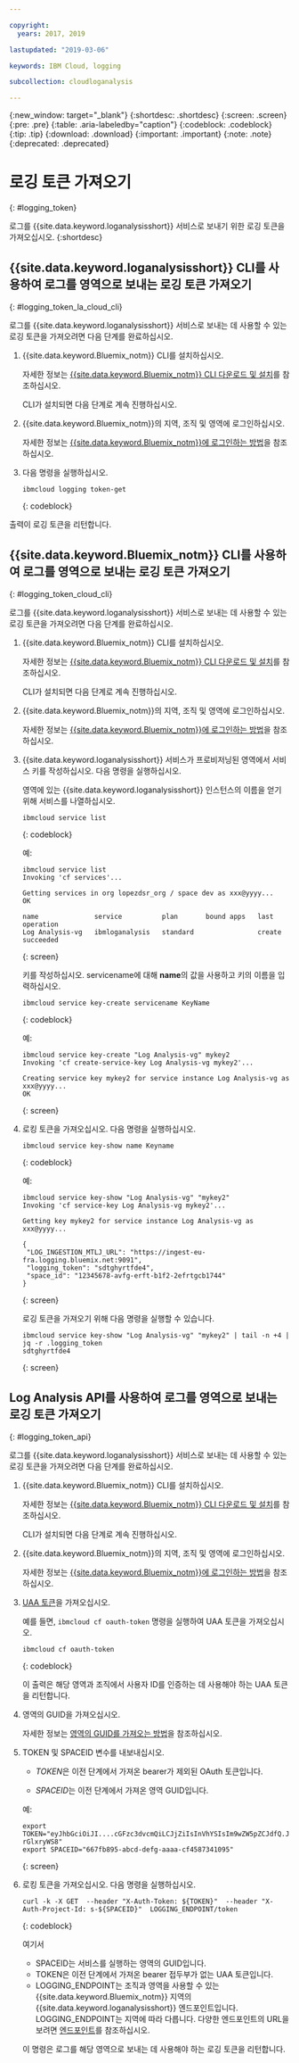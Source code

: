 ```yaml
---

copyright:
  years: 2017, 2019

lastupdated: "2019-03-06"

keywords: IBM Cloud, logging

subcollection: cloudloganalysis

---
```


{:new_window: target="_blank"}
{:shortdesc: .shortdesc}
{:screen: .screen}
{:pre: .pre}
{:table: .aria-labeledby="caption"}
{:codeblock: .codeblock}
{:tip: .tip}
{:download: .download}
{:important: .important}
{:note: .note}
{:deprecated: .deprecated}


# 로깅 토큰 가져오기
{: #logging_token}

로그를 {{site.data.keyword.loganalysisshort}} 서비스로 보내기 위한 로깅 토큰을 가져오십시오. 
{:shortdesc}


## {{site.data.keyword.loganalysisshort}} CLI를 사용하여 로그를 영역으로 보내는 로깅 토큰 가져오기 
{: #logging_token_la_cloud_cli}

로그를 {{site.data.keyword.loganalysisshort}} 서비스로 보내는 데 사용할 수 있는 로깅 토큰을 가져오려면 다음 단계를 완료하십시오.

1. {{site.data.keyword.Bluemix_notm}} CLI를 설치하십시오.

   자세한 정보는 [{{site.data.keyword.Bluemix_notm}} CLI 다운로드 및 설치](/docs/cli?topic=cloud-cli-ibmcloud-cli#overview)를 참조하십시오.
   
   CLI가 설치되면 다음 단계로 계속 진행하십시오.
    
2. {{site.data.keyword.Bluemix_notm}}의 지역, 조직 및 영역에 로그인하십시오. 

    자세한 정보는 [{{site.data.keyword.Bluemix_notm}}에 로그인하는 방법](/docs/services/CloudLogAnalysis/qa?topic=cloudloganalysis-cli_qa#login)을 참조하십시오.
	
3. 다음 명령을 실행하십시오.

    ```
	ibmcloud logging token-get
	```
	{: codeblock}

출력이 로깅 토큰을 리턴합니다.


## {{site.data.keyword.Bluemix_notm}} CLI를 사용하여 로그를 영역으로 보내는 로깅 토큰 가져오기 
{: #logging_token_cloud_cli}

로그를 {{site.data.keyword.loganalysisshort}} 서비스로 보내는 데 사용할 수 있는 로깅 토큰을 가져오려면 다음 단계를 완료하십시오.

1. {{site.data.keyword.Bluemix_notm}} CLI를 설치하십시오.

   자세한 정보는 [{{site.data.keyword.Bluemix_notm}} CLI 다운로드 및 설치](/docs/cli?topic=cloud-cli-ibmcloud-cli#overview)를 참조하십시오.
   
   CLI가 설치되면 다음 단계로 계속 진행하십시오.
    
2. {{site.data.keyword.Bluemix_notm}}의 지역, 조직 및 영역에 로그인하십시오. 

    자세한 정보는 [{{site.data.keyword.Bluemix_notm}}에 로그인하는 방법](/docs/services/CloudLogAnalysis/qa?topic=cloudloganalysis-cli_qa#login)을 참조하십시오.
	
3. {{site.data.keyword.loganalysisshort}} 서비스가 프로비저닝된 영역에서 서비스 키를 작성하십시오. 다음 명령을 실행하십시오.

    영역에 있는 {{site.data.keyword.loganalysisshort}} 인스턴스의 이름을 얻기 위해 서비스를 나열하십시오.
	
    ```
	ibmcloud service list
	```
	{: codeblock}
	
	예:
	
	```
	ibmcloud service list
    Invoking 'cf services'...

    Getting services in org lopezdsr_org / space dev as xxx@yyyy...
    OK

    name              service          plan       bound apps   last operation
    Log Analysis-vg   ibmloganalysis   standard                create succeeded
    ```
	{: screen}
	
	키를 작성하십시오. servicename에 대해 **name**의 값을 사용하고 키의 이름을 입력하십시오.
	
	```
	ibmcloud service key-create servicename KeyName 
	```
	{: codeblock}
	
	예:
	
	```
	ibmcloud service key-create "Log Analysis-vg" mykey2
    Invoking 'cf create-service-key Log Analysis-vg mykey2'...

    Creating service key mykey2 for service instance Log Analysis-vg as xxx@yyyy...
    OK
    ```
	{: screen}
	
4. 로킹 토큰을 가져오십시오. 다음 명령을 실행하십시오.
	
	```
	ibmcloud service key-show name Keyname
	```
	{: codeblock}
	
	예: 
	
	```
	ibmcloud service key-show "Log Analysis-vg" "mykey2" 
    Invoking 'cf service-key Log Analysis-vg mykey2'...

    Getting key mykey2 for service instance Log Analysis-vg as xxx@yyyy...

    {
     "LOG_INGESTION_MTLJ_URL": "https://ingest-eu-fra.logging.bluemix.net:9091",
     "logging_token": "sdtghyrtfde4",
     "space_id": "12345678-avfg-erft-b1f2-2efrtgcb1744"
    }
    ```
	{: screen}
	
	로깅 토큰을 가져오기 위해 다음 명령을 실행할 수 있습니다.
	
	```
	ibmcloud service key-show "Log Analysis-vg" "mykey2" | tail -n +4 | jq -r .logging_token
    sdtghyrtfde4
	```
	{: screen}


	
## Log Analysis API를 사용하여 로그를 영역으로 보내는 로깅 토큰 가져오기
{: #logging_token_api}


로그를 {{site.data.keyword.loganalysisshort}} 서비스로 보내는 데 사용할 수 있는 로깅 토큰을 가져오려면 다음 단계를 완료하십시오.

1. {{site.data.keyword.Bluemix_notm}} CLI를 설치하십시오.

   자세한 정보는 [{{site.data.keyword.Bluemix_notm}} CLI 다운로드 및 설치](/docs/cli?topic=cloud-cli-ibmcloud-cli#overview)를 참조하십시오.
   
   CLI가 설치되면 다음 단계로 계속 진행하십시오.
    
2. {{site.data.keyword.Bluemix_notm}}의 지역, 조직 및 영역에 로그인하십시오. 

    자세한 정보는 [{{site.data.keyword.Bluemix_notm}}에 로그인하는 방법](/docs/services/CloudLogAnalysis/qa?topic=cloudloganalysis-cli_qa#login)을 참조하십시오.
	
3. [UAA 토큰](/docs/services/CloudLogAnalysis/security?topic=cloudloganalysis-auth_uaa#uaa_cli)을 가져오십시오.

    예를 들면, `ibmcloud cf oauth-token` 명령을 실행하여 UAA 토큰을 가져오십시오.

    ```
	ibmcloud cf oauth-token
	```
	{: codeblock}
	
	이 출력은 해당 영역과 조직에서 사용자 ID를 인증하는 데 사용해야 하는 UAA 토큰을 리턴합니다.

4. 영역의 GUID을 가져오십시오.

   자세한 정보는 [영역의 GUID를 가져오는 방법](/docs/services/CloudLogAnalysis/qa?topic=cloudloganalysis-cli_qa#space_guid2)을 참조하십시오.  
	
5. TOKEN 및 SPACEID 변수를 내보내십시오.

    * *TOKEN*은 이전 단계에서 가져온 bearer가 제외된 OAuth 토큰입니다.
	
	* *SPACEID*는 이전 단계에서 가져온 영역 GUID입니다. 
		
	예:
	
	```
	export TOKEN="eyJhbGciOiJI....cGFzc3dvcmQiLCJjZiIsInVhYSIsIm9wZW5pZCJdfQ.JaoaVudG4jqjeXz6q3JQL_SJJfoIFvY8m-rGlxryWS8"
	export SPACEID="667fb895-abcd-defg-aaaa-cf4587341095"
	```
	{: screen}
	
6. 로킹 토큰을 가져오십시오. 다음 명령을 실행하십시오.
 
    ```
	curl -k -X GET  --header "X-Auth-Token: ${TOKEN}"  --header "X-Auth-Project-Id: s-${SPACEID}"  LOGGING_ENDPOINT/token
    ```
    {: codeblock}	
	
	여기서
	* SPACEID는 서비스를 실행하는 영역의 GUID입니다.
	* TOKEN은 이전 단계에서 가져온 bearer 접두부가 없는 UAA 토큰입니다.
	* LOGGING_ENDPOINT는 조직과 영역을 사용할 수 있는 {{site.data.keyword.Bluemix_notm}} 지역의 {{site.data.keyword.loganalysisshort}} 엔드포인트입니다. LOGGING_ENDPOINT는 지역에 따라 다릅니다. 다양한 엔드포인트의 URL을 보려면 [엔드포인트](/docs/services/CloudLogAnalysis?topic=cloudloganalysis-manage_logs#endpoints)를 참조하십시오.
	
    이 명령은 로그를 해당 영역으로 보내는 데 사용해야 하는 로깅 토큰을 리턴합니다.
	
